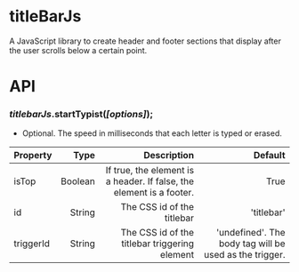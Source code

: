 # titleBarJs
A JavaScript library to create header and footer sections that display after the user scrolls below a certain point.

# API
### *titlebarJs*.startTypist(*[options]*);
* Optional. The speed in milliseconds that each letter is typed or erased.

 | Property        | Type | Description           | Default  |
| ------------- |-------------:|-------------:| -----:|
| isTop      | Boolean | If true, the element is a header. If false, the element is a footer. | True
| id      | String      |   The CSS id of the titlebar | 'titlebar'
| triggerId | String      |    The CSS id of the titlebar triggering element | 'undefined'. The body tag will be used as the trigger.